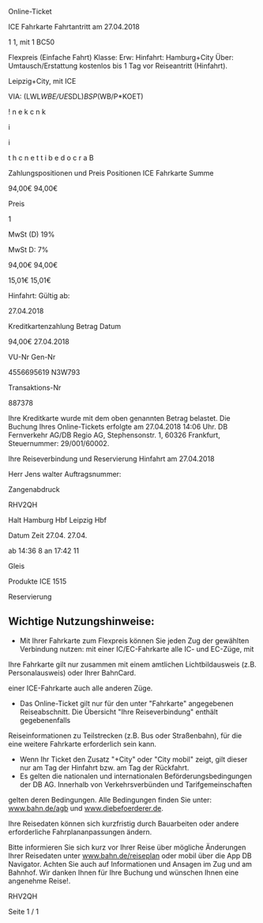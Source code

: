 Online-Ticket

ICE Fahrkarte
Fahrtantritt am 27.04.2018

1
1, mit 1 BC50

Flexpreis (Einfache Fahrt)
Klasse:
Erw:
Hinfahrt: Hamburg+City
Über:
Umtausch/Erstattung kostenlos bis 1 Tag vor Reiseantritt (Hinfahrt).

 Leipzig+City, mit ICE

VIA: (LWL*WBE/UE*SDL)*BSP*(WB/P*KOET)

!
n
e
k
c
n
k

i

i

t
h
c
n
e
t
t
i
b
e
d
o
c
r
a
B

Zahlungspositionen und Preis
Positionen
ICE Fahrkarte
Summe

94,00€
94,00€

Preis

1

MwSt (D) 19%

MwSt D: 7%

94,00€
94,00€

15,01€
15,01€

Hinfahrt:
Gültig ab:

27.04.2018

Kreditkartenzahlung
Betrag
Datum

94,00€
27.04.2018

VU-Nr
Gen-Nr

4556695619
N3W793

Transaktions-Nr

887378

Ihre Kreditkarte wurde mit dem oben genannten Betrag belastet. Die Buchung Ihres
Online-Tickets erfolgte am 27.04.2018 14:06 Uhr. DB Fernverkehr AG/DB Regio AG,
Stephensonstr. 1, 60326 Frankfurt, Steuernummer: 29/001/60002.

Ihre Reiseverbindung und Reservierung Hinfahrt am 27.04.2018

Herr  Jens walter
Auftragsnummer:

Zangenabdruck

RHV2QH

Halt
Hamburg Hbf
Leipzig Hbf

Datum Zeit
27.04.
27.04.

ab 14:36 8
an 17:42 11

Gleis

Produkte
ICE 1515

Reservierung

Wichtige Nutzungshinweise:
-
- Mit Ihrer Fahrkarte zum Flexpreis können Sie jeden Zug der gewählten Verbindung nutzen: mit einer IC/EC-Fahrkarte alle IC- und EC-Züge, mit

Ihre Fahrkarte gilt nur zusammen mit einem amtlichen Lichtbildausweis (z.B. Personalausweis) oder Ihrer BahnCard.

einer ICE-Fahrkarte auch alle anderen Züge.

- Das Online-Ticket gilt nur für den unter "Fahrkarte" angegebenen Reiseabschnitt. Die Übersicht "Ihre Reiseverbindung" enthält gegebenenfalls

Reiseinformationen zu Teilstrecken (z.B. Bus oder Straßenbahn), für die eine weitere Fahrkarte erforderlich sein kann.
- Wenn Ihr Ticket den Zusatz "+City" oder "City mobil" zeigt, gilt dieser nur am Tag der Hinfahrt bzw. am Tag der Rückfahrt.
- Es gelten die nationalen und internationalen Beförderungsbedingungen der DB AG. Innerhalb von Verkehrsverbünden und Tarifgemeinschaften

gelten deren Bedingungen. Alle Bedingungen finden Sie unter: www.bahn.de/agb und www.diebefoerderer.de.

Ihre Reisedaten können sich kurzfristig durch Bauarbeiten oder andere erforderliche Fahrplananpassungen ändern.

Bitte informieren Sie sich kurz vor Ihrer Reise über mögliche Änderungen Ihrer Reisedaten unter www.bahn.de/reiseplan oder mobil über die
App DB Navigator. Achten Sie auch auf Informationen und Ansagen im Zug und am Bahnhof. Wir danken Ihnen für Ihre Buchung und wünschen
Ihnen eine angenehme Reise!.

RHV2QH

Seite 1 / 1

